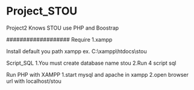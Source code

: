 # Project_STOU

Project2 Knows STOU
use PHP and Boostrap

###################
Require
1.xampp

Install
default you path xampp
ex.  C:\xampp\htdocs\stou

Script_SQL
1.You must create database name stou
2.Run 4 script sql

Run PHP with XAMPP
1.start mysql and apache in xampp
2.open browser url with localhost/stou